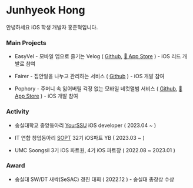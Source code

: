 # Junhyeok Hong

안녕하세요 iOS 학생 개발자 홍준혁입니다.

### Main Projects

- EasyVel - 모바일 앱으로 즐기는 Velog ( [Github](https://github.com/hongjunehuke/VelogOniOS), [🍎 App Store](https://apps.apple.com/kr/app/%EC%9D%B4%EC%A7%80%EB%B2%A8-easyvel/id6448953485) ) - iOS 리드 개발로 참여
  
- Fairer - 집안일을 나누고 관리하는 서비스 ( [Github](https://github.com/fairer-iOS/fairer-iOS) ) - iOS 개발 참여

- Pophory - 주머니 속 잃어버릴 걱정 없는 모바일 네컷앨범 서비스 ( [Github](https://github.com/TeamPophory/pophory-iOS), [🍎 App Store](https://apps.apple.com/kr/app/pophory/id6451004060) ) - iOS 개발 참여

### Activity

- 숭실대학교 중앙동아리 [YourSSU](https://intro.yourssu.com/) iOS developer ( 2023.04 ~ )

- IT 연합 창업동아리 [SOPT](https://sopt.org) 32기 iOS파트 YB ( 2023.03 ~ )

- UMC Soongsil 3기 iOS 파트원, 4기 iOS 파트장 ( 2022.08 ~ 2023.01 )    

### Award

- 숭실대 SW/DT 새싹(SeSAC) 경진 대회 ( 2022.12 ) - 숭실대 총장상 수상
